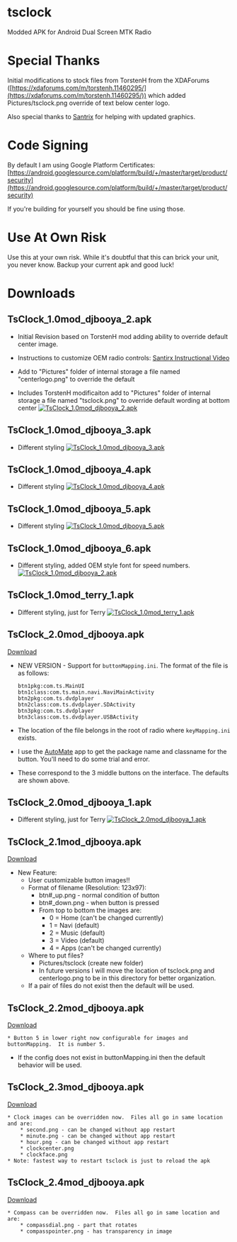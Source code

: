 # tsclock

Modded APK for Android Dual Screen MTK Radio

# Special Thanks

Initial modifications to stock files from TorstenH from the XDAForums ([https://xdaforums.com/m/torstenh.11460295/](https://xdaforums.com/m/torstenh.11460295/)) which added Pictures/tsclock.png override of text below center logo.

Also special thanks to [Santrix](https://www.youtube.com/@porscheDIY) for helping with updated graphics.

# Code Signing

By default I am using Google Platform Certificates: [https://android.googlesource.com/platform/build/+/master/target/product/security](https://android.googlesource.com/platform/build/+/master/target/product/security)

If you're building for yourself you should be fine using those.

# Use At Own Risk

Use this at your own risk. While it's doubtful that this can brick your unit, you never know. Backup your current apk and good luck!

# Downloads

## TsClock\_1.0mod\_djbooya\_2.apk

*   Initial Revision based on TorstenH mod adding ability to override default center image.

*   Instructions to customize OEM radio controls: [Santirx Instructional Video](https://www.youtube.com/watch?v=6IumZV3e1j0)
    
*   Add to "Pictures" folder of internal storage a file named "centerlogo.png" to override the default
    
*   Includes TorstenH modificaiton add to "Pictures" folder of internal storage a file named "tsclock.png" to override default wording at bottom center [![TsClock_1.0mod_djbooya_2.apk](dist/TsClock_1.0mod_djbooya_2.jpg)](dist/TsClock_1.0mod_djbooya_2.apk)
    

## TsClock\_1.0mod\_djbooya\_3.apk

*   Different styling [![TsClock_1.0mod_djbooya_3.apk](dist/TsClock_1.0mod_djbooya_3.jpg)](dist/TsClock_1.0mod_djbooya_3.apk)
    

## TsClock\_1.0mod\_djbooya\_4.apk

*   Different styling [![TsClock_1.0mod_djbooya_4.apk](dist/TsClock_1.0mod_djbooya_4.jpg)](dist/TsClock_1.0mod_djbooya_4.apk)
    

## TsClock\_1.0mod\_djbooya\_5.apk

*   Different styling [![TsClock_1.0mod_djbooya_5.apk](dist/TsClock_1.0mod_djbooya_5.jpg)](dist/TsClock_1.0mod_djbooya_5.apk)
    

## TsClock\_1.0mod\_djbooya\_6.apk

*   Different styling, added OEM style font for speed numbers. [![TsClock_1.0mod_djbooya_2.apk](dist/TsClock_1.0mod_djbooya_6.jpg)](dist/TsClock_1.0mod_djbooya_6.apk)
    

## TsClock\_1.0mod\_terry\_1.apk

*   Different styling, just for Terry [![TsClock_1.0mod_terry_1.apk](dist/TsClock_1.0mod_terry_1.jpg)](dist/TsClock_1.0mod_terry_1.apk)
    

## TsClock\_2.0mod\_djbooya.apk

[Download](dist/TsClock_2.0mod_djbooya.apk)

*   NEW VERSION - Support for `buttonMapping.ini`. The format of the file is as follows:  

		btn1pkg:com.ts.MainUI  
		btn1class:com.ts.main.navi.NaviMainActivity  
		btn2pkg:com.ts.dvdplayer  
		btn2class:com.ts.dvdplayer.SDActivity  
		btn3pkg:com.ts.dvdplayer  
		btn3class:com.ts.dvdplayer.USBActivity  
    
* The location of the file belongs in the root of radio where `keyMapping.ini` exists.   
* I use the [AutoMate](https://llamalab.com/automate/) app to get the package name and classname for the button. You'll need to do some trial and error.
    
*   These correspond to the 3 middle buttons on the interface. The defaults are shown above.

## TsClock\_2.0mod\_djbooya_1.apk

*   Different styling, just for Terry [![TsClock_2.0mod_djbooya_1.apk](dist/TsClock_2.0mod_djbooya_1.jpg)](dist/TsClock_2.0mod_djbooya_1.apk)

## TsClock\_2.1mod\_djbooya.apk

[Download](dist/TsClock_2.1mod_djbooya.apk)

*   New Feature:
	* User customizable button images!!
	* Format of filename (Resolution: 123x97): 
		* btn#_up.png - normal condition of button
		* btn#_down.png - when button is pressed
		* From top to bottom the images are:
			* 0 = Home (can't be changed currently)
			* 1 = Navi (default)
			* 2 = Music (default)
			* 3 = Video (default)
			* 4 = Apps (can't be changed currently)
	* Where to put files?
		* Pictures/tsclock (create new folder)
		* In future versions I will move the location of tsclock.png and centerlogo.png to be in this directory for better organization.
	* If a pair of files do not exist then the default will be used.

## TsClock\_2.2mod\_djbooya.apk

[Download](dist/TsClock_2.2mod_djbooya.apk)

	* Button 5 in lower right now configurable for images and buttonMapping.  It is number 5.
  * If the config does not exist in buttonMapping.ini then the default behavior will be used.

## TsClock\_2.3mod\_djbooya.apk

[Download](dist/TsClock_2.3mod_djbooya.apk)

	* Clock images can be overridden now.  Files all go in same location and are:
		* second.png - can be changed without app restart
		* minute.png - can be changed without app restart
		* hour.png - can be changed without app restart
		* clockcenter.png
		* clockface.png
	* Note: fastest way to restart tsclock is just to reload the apk

## TsClock\_2.4mod\_djbooya.apk

[Download](dist/TsClock_2.4mod_djbooya.apk)

	* Compass can be overridden now.  Files all go in same location and are:
		* compassdial.png - part that rotates
		* compasspointer.png - has transparency in image
